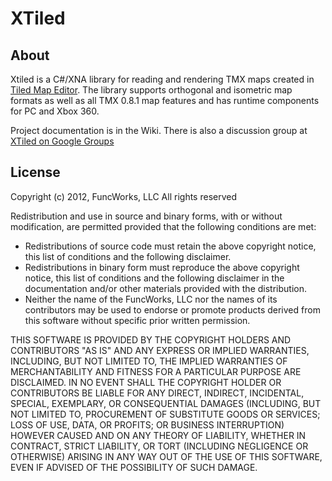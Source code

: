 # XTiled

## About

Xtiled is a C#/XNA library for reading and rendering TMX maps created in [Tiled Map Editor](http://www.mapeditor.org/).  The library supports orthogonal and isometric map formats as well as all TMX 0.8.1 map features and has runtime components for PC and Xbox 360.

Project documentation is in the Wiki.  There is also a discussion group at [XTiled on Google Groups](https://groups.google.com/forum/#!forum/xtiled)

## License

Copyright (c) 2012, FuncWorks, LLC
All rights reserved

Redistribution and use in source and binary forms, with or without modification, are permitted provided that the following conditions are met:

* Redistributions of source code must retain the above copyright notice, this list of conditions and the following disclaimer.
* Redistributions in binary form must reproduce the above copyright notice, this list of conditions and the following disclaimer in the documentation and/or other materials provided with the distribution.
* Neither the name of the FuncWorks, LLC nor the names of its contributors may be used to endorse or promote products derived from this software without specific prior written permission.

THIS SOFTWARE IS PROVIDED BY THE COPYRIGHT HOLDERS AND CONTRIBUTORS "AS IS" AND ANY EXPRESS OR IMPLIED WARRANTIES, INCLUDING, BUT NOT LIMITED TO, THE IMPLIED WARRANTIES OF MERCHANTABILITY AND FITNESS FOR A PARTICULAR PURPOSE ARE DISCLAIMED. IN NO EVENT SHALL THE COPYRIGHT HOLDER OR CONTRIBUTORS BE LIABLE FOR ANY DIRECT, INDIRECT, INCIDENTAL, SPECIAL, EXEMPLARY, OR CONSEQUENTIAL DAMAGES (INCLUDING, BUT NOT LIMITED TO, PROCUREMENT OF SUBSTITUTE GOODS OR SERVICES; LOSS OF USE, DATA, OR PROFITS; OR BUSINESS INTERRUPTION) HOWEVER CAUSED AND ON ANY THEORY OF LIABILITY, WHETHER IN CONTRACT, STRICT LIABILITY, OR TORT (INCLUDING NEGLIGENCE OR OTHERWISE) ARISING IN ANY WAY OUT OF THE USE OF THIS SOFTWARE, EVEN IF ADVISED OF THE POSSIBILITY OF SUCH DAMAGE.